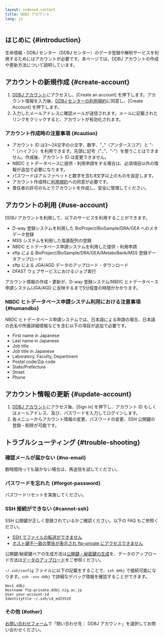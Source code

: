 ```yaml
---
layout: indexed_content
title: DDBJ アカウント
lang: ja
---
```


## はじめに {#introduction}

生命情報・DDBJ センター（DDBJ センター）のデータ登録や解析サービスを利用するためにはアカウントが必要です。本ページでは、DDBJ アカウントの作成や更新方法について説明しています。

## アカウントの新規作成 {#create-account}

1. [DDBJ アカウント](https://accounts.ddbj.nig.ac.jp)にアクセスし、\[Create an account\] を押下します。アカウント情報を入力後、[DDBJ センターの利用規約](/policies.html)に同意し、\[Create Account\] を押下します。
2. 入力したメールアドレスに確認メールが送信されます。メールに記載されたリンクをクリックすると、アカウントが有効化されます。

### アカウント作成時の注意事項 {#caution}

- アカウント ID は3～24文字の小文字、数字、"\_"（アンダースコア）と "-"（ハイフン）を利用できます。先頭に記号（"\_"、"-"）を使うことはできません。作成後、アカウント ID は変更できません。
- NBDC ヒトデータベースに提供・利用申請をする場合は、必須項目以外の情報が追加で必要になります。
- パスワードはアルファベットと数字を含む8文字以上のものを設定します。
- アカウント作成時に[利用規約](/policies.html)への同意が必要です。
- 責任者の許可のもとでアカウントを作成し、安全に管理してください。

## アカウントの利用 {#use-account}

DDBJ アカウントを利用して、以下のサービスを利用することができます。  
- D-way 登録システムを利用した BioProject/BioSample/DRA/GEA へのメタデータ登録
- MSS システムを利用した塩基配列の登録
- NBDC ヒトデータベース申請システムを利用した提供・利用申請
- sftp による BioProject/BioSample/DRA/GEA/MetaboBank/MSS 登録データアップロード
- sftp による JGA/AGD データのアップロード・ダウンロード
- DFAST ウェブサービスにおけるジョブ実行

アカウント情報の作成・更新が、D-way 登録システム/NBDC ヒトデータベース申請システム/JGA/AGD に反映するまで5分程度の時間がかかります。

### NBDC ヒトデータベース申請システム利用における注意事項 {#humandbs}

NBDC ヒトデータベース申請システムでは、日本語による申請の場合、日本語の氏名や所属詳細情報などを含む以下の項目が追加で必要です。    
- First name in Japanese
- Last name in Japanese
- Job title
- Job title in Japanese
- Laboratory, Faculty, Department
- Postal code/Zip code
- State/Prefecture
- Street
- Phone

## アカウント情報の更新 {#update-account}

1. [DDBJ アカウント](https://accounts.ddbj.nig.ac.jp)にアクセス後、\[Sign in\] を押下し、アカウント ID もしくはメールアドレス、及び、パスワードを入力してログインします。
2. 各メニューからアカウント情報の変更、パスワードの変更、SSH 公開鍵の登録・削除が可能です。

## トラブルシューティング {#trouble-shooting}

### 確認メールが届かない {#no-email}

数時間待っても届かない場合は、再送信を試してください。

### パスワードを忘れた {#forgot-password}

パスワードリセットを実施してください。

### SSH 接続ができない {#cannot-ssh}

SSH 公開鍵が正しく登録されているかご確認ください。以下の FAQ もご参照ください。

- [SSH でファイルの転送ができません](/faq/ja/scp.html)
- [ホスト鍵不一致の警告が表示され ftp-private にアクセスできません](/faq/ja/known-hosts.html)

公開鍵/秘密鍵ペアの生成方法は[公開鍵・秘密鍵の生成](/key.html)を、データのアップロード方法は[データのアップロード](/upload.html)をご参照ください。  

`~/.ssh/config` ファイルに以下の記載をすることで、`ssh ddbj` で接続可能になります。`ssh -vvv ddbj` で詳細なデバッグ情報を確認することができます。 

```
Host ddbj
Hostname ftp-private.ddbj.nig.ac.jp
User your-account-id
IdentityFile ~/.ssh/id_ed25519
```

### その他 {#other}

[お問い合わせフォーム](https://forms.gle/zV4cYCnRCefd4FSz9)で「問い合わせ先： DDBJ アカウント」を選択してお問い合わせください。
